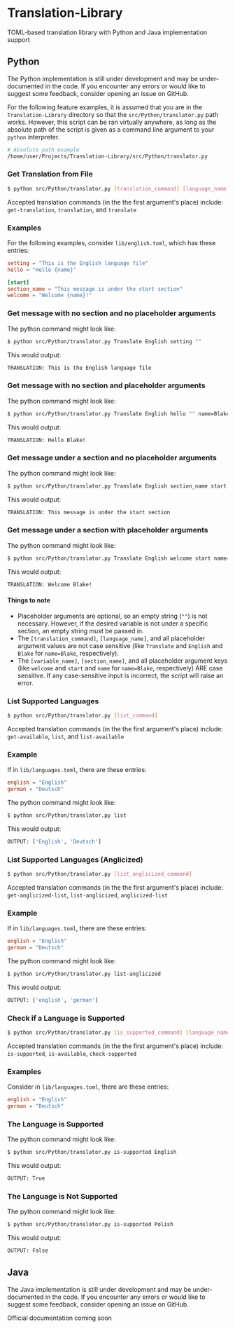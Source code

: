 # Translation-Library
TOML-based translation library with Python and Java implementation support

## Python 

The Python implementation is still under development and may be under-documented in the code. If you encounter any errors or would like to suggest some feedback, consider opening an issue on GitHub. 

For the following feature examples, it is assumed that you are in the `Translation-Library` directory so that the `src/Python/translator.py` path works. However, this script can be ran virtually anywhere, as long as the absolute path of the script is given as a command line argument to your `python` interpreter. 

```bash
# Absolute path example
/home/user/Projects/Translation-Library/src/Python/translator.py 
```

### Get Translation from File
```bash
$ python src/Python/translator.py [translation_command] [language_name] [variable_name] [section_name] [placeholder_arg1] ... 
```

Accepted translation commands (in the the first argument's place) include: `get-translation`, `translation`, and `translate`

### Examples

For the following examples, consider `lib/english.toml`, which has these entries:
```toml
setting = "This is the English language file" 
hello = "Hello {name}"

[start]
section_name = "This message is under the start section"
welcome = "Welcome {name}!"
```

### Get message with no section and no placeholder arguments

The python command might look like:
```bash
$ python src/Python/translator.py Translate English setting ""
```

This would output:
```bash
TRANSLATION: This is the English language file
```

### Get message with no section and placeholder arguments

The python command might look like:
```bash
$ python src/Python/translator.py Translate English hello "" name=Blake
```

This would output:
```bash
TRANSLATION: Hello Blake!
```

### Get message under a section and no placeholder arguments

The python command might look like:
```bash
$ python src/Python/translator.py Translate English section_name start
```

This would output:
```bash
TRANSLATION: This message is under the start section
```

### Get message under a section with placeholder arguments

The python command might look like:
```bash
$ python src/Python/translator.py Translate English welcome start name=Blake
```

This would output:
```bash
TRANSLATION: Welcome Blake!
```

#### Things to note

- Placeholder arguments are optional, so an empty string (`""`) is not necessary. However, if the desired variable is not under a specific section, an empty string must be passed in. 
- The `[translation_command]`, `[language_name]`, and all placeholder argument values are not case sensitive (like `Translate` and `English` and `Blake` for `name=Blake`, respectively). 
- The `[variable_name]`, `[section_name]`, and all placeholder argument keys (like `welcome` and `start` and `name` for `name=Blake`, respectively) ARE case sensitive. If any case-sensitive input is incorrect, the script will raise an error. 

### List Supported Languages

```bash
$ python src/Python/translator.py [list_command]
```

Accepted translation commands (in the the first argument's place) include: `get-available`, `list`, and `list-available`

### Example

If in `lib/languages.toml`, there are these entries: 
```toml
english = "English"
german = "Deutsch"
```

The python command might look like:
```bash
$ python src/Python/translator.py list
```

This would output:
```bash
OUTPUT: ['English', 'Deutsch']
```

### List Supported Languages (Anglicized)

```bash
$ python src/Python/translator.py [list_anglicized_command]
```

Accepted translation commands (in the the first argument's place) include: `get-anglicized-list`, `list-anglicized`, `anglicized-list`

### Example

If in `lib/languages.toml`, there are these entries: 
```toml
english = "English"
german = "Deutsch"
```

The python command might look like:
```bash
$ python src/Python/translator.py list-anglicized
```

This would output:
```bash
OUTPUT: ['english', 'german']
```

### Check if a Language is Supported 

```bash
$ python src/Python/translator.py [is_supported_command] [language_name] 
```

Accepted translation commands (in the the first argument's place) include: `is-supported`, `is-available`, `check-supported`

### Examples

Consider in `lib/languages.toml`, there are these entries: 
```toml
english = "English"
german = "Deutsch"
```

### The Language is Supported

The python command might look like:
```bash
$ python src/Python/translator.py is-supported English 
```

This would output:
```bash
OUTPUT: True
```

### The Language is Not Supported

The python command might look like:
```bash
$ python src/Python/translator.py is-supported Polish  
```

This would output:
```bash
OUTPUT: False
```

## Java

The Java implementation is still under development and may be under-documented in the code. If you encounter any errors or would like to suggest some feedback, consider opening an issue on GitHub. 

Official documentation coming soon